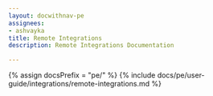 ```yaml
---
layout: docwithnav-pe
assignees:
- ashvayka
title: Remote Integrations
description: Remote Integrations Documentation 

---
```

{% assign docsPrefix = "pe/" %}
{% include docs/pe/user-guide/integrations/remote-integrations.md %}


